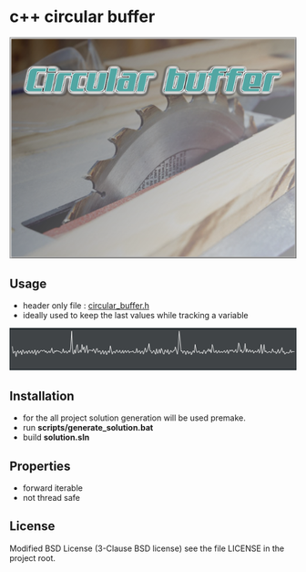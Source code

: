 # c++ circular buffer

<p align="center">
  <img src="project_image.png">
</p>

## Usage

- header only file : [circular_buffer.h](src/circular_buffer/public/circular_buffer.h)
- ideally used to keep the last values while tracking a variable

![](plots.gif)
	
## Installation

- for the all project solution generation will be used premake. 
- run **scripts/generate_solution.bat**
- build **solution.sln**

## Properties

* forward iterable
* not thread safe

## License

Modified BSD License (3-Clause BSD license) see the file LICENSE in the project root.
